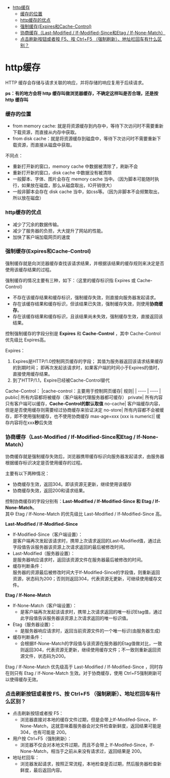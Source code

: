 - [http缓存](#http缓存)
    - [缓存的位置](#缓存的位置)
    - [http缓存的优点](#http缓存的优点)
    - [强制缓存(Expires和Cache-Control)](#强制缓存expires和cache-control)
    - [协商缓存（Last-Modified / If-Modified-Since和Etag / If-None-Match）](#协商缓存last-modified--if-modified-since和etag--if-none-match)
    - [点击刷新按钮或者按 F5、按 Ctrl+F5 （强制刷新）、地址栏回车有什么区别？](#点击刷新按钮或者按-f5按-ctrlf5-强制刷新地址栏回车有什么区别)


# http缓存
HTTP 缓存会存储与请求关联的响应，并将存储的响应复用于后续请求。

**ps：有的地方会将 http 缓存叫做浏览器缓存，不确定这样叫是否合理，还是按 http 缓存叫**

### 缓存的位置
- from memory cache: 就是将资源缓存到内存中，等待下次访问时不需要重新下载资源，而直接从内存中获取。  
- from disk cache：就是将资源缓存到磁盘中，等待下次访问时不需要重新下载资源，而直接从磁盘中获取。

不同点：
- 重新打开新的窗口，memory cache 中数据被清除了，刷新不会
- 重新打开新的窗口，disk cache 中数据没有被清除
- 一般脚本、字体、图片会存在 memory cache 当中。（因为脚本可能随时执行，如果放在磁盘，那么从磁盘取出，IO开销很大）
- 一般非脚本会存在 disk cache 当中，如css等。（因为非脚本不会频繁取出，所以放在磁盘）

### http缓存的优点
- 减少了冗余的数据传输。
- 减少了服务器的负担，大大提升了网站的性能。
- 加快了客户端加载网页的速度

### 强制缓存(Expires和Cache-Control)
强制缓存就是向浏览器缓存查找该请求结果，并根据该结果的缓存规则来决定是否使用该缓存结果的过程。  

强制缓存的情况主要有三种，如下：（这里的缓存标识指 Expires 或 Cache-Control）
- 不存在该缓存结果和缓存标识，强制缓存失效，则直接向服务器发起请求。  
- 存在该缓存结果和缓存标识，但该结果已失效，强制缓存失效，则使用**协商缓存**。  
- 存在该缓存结果和缓存标识，且该结果尚未失效，强制缓存生效，直接返回该结果。  

控制强制缓存的字段分别是 **Expires** 和 **Cache-Control** ，其中 Cache-Control 优先级比 Expires高。

Expires：
1. Expires是HTTP/1.0控制网页缓存的字段；
其值为服务器返回该请求结果缓存的到期时间；
即再次发起该请求时，如果客户端的时间小于Expires的值时，直接使用缓存结果。
2. 到了HTTP/1.1，Expire已经被Cache-Control替代

Cache-Control：
|cache-control：主要用于控制网页缓存|	规则|
| ---- | ---- |
public|	所有内容都将被缓存（客户端和代理服务器都可缓存）
private|	所有内容只有客户端可以缓存，**Cache-Control的默认取值**
no-cache|	客户端缓存内容，但是是否使用缓存则需要经过协商缓存来验证决定
no-store|	所有内容都不会被缓存，即不使用强制缓存，也不使用协商缓存
max-age=xxx (xxx is numeric)|	缓存内容将在xxx**秒**后失效


### 协商缓存（Last-Modified / If-Modified-Since和Etag / If-None-Match）
协商缓存就是强制缓存失效后，浏览器携带缓存标识向服务器发起请求，由服务器根据缓存标识决定是否使用缓存的过程。

主要有以下两种情况：
- 协商缓存生效，返回304。即该资源无更新，继续使用该缓存
- 协商缓存失效，返回200和请求结果。

控制协商缓存的字段分别有：**Last-Modified / If-Modified-Since 和 Etag / If-None-Match**。  
其中 Etag / If-None-Match 的优先级比 Last-Modified / If-Modified-Since 高。

**Last-Modified / If-Modified-Since**  
- If-Modified-Since（客户端设置）：  
  是客户端再次发起该请求时，携带上次请求返回的Last-Modified值，通过此字段值告诉服务器该资源上次请求返回的最后被修改时间。
- Last-Modified（服务器设置）：  
  是服务器响应请求时，返回该资源文件在服务器最后被修改的时间。
- 缓存判断条件：  
  服务器的资源最后被修改时间大于If-Modified-Since的字段值，则重新返回资源，状态码为200；否则则返回304，代表资源无更新，可继续使用缓存文件。

**Etag / If-None-Match**
- If-None-Match（客户端设置）：  
  - 是客户端再次发起该请求时，携带上次请求返回的唯一标识Etag值，通过此字段值告诉服务器该资源上次请求返回的唯一标识值。
- Etag（服务器设置）：  
  - 是服务器响应请求时，返回当前资源文件的一个唯一标识(由服务器生成)
- 缓存判断条件：  
  - 会根据If-None-Match的字段值与该资源在服务器的Etag值做对比，一致则返回304，代表资源无更新，继续使用缓存文件；不一致则重新返回资源文件，状态码为200。

Etag / If-None-Match 优先级高于 Last-Modified / If-Modified-Since ，同时存在则只有 Etag / If-None-Match 生效。对于协商缓存，使用 Ctrl+F5强制刷新可以使得缓存无效。

### 点击刷新按钮或者按 F5、按 Ctrl+F5 （强制刷新）、地址栏回车有什么区别？
- 点击刷新按钮或者按 F5：
  - 浏览器直接对本地的缓存文件过期，但是会带上If-Modifed-Since，If-None-Match，这就意味着服务器会对文件检查新鲜度，返回结果可能是 304，也有可能是 200。
- 用户按 Ctrl+F5（强制刷新）：
  - 浏览器不仅会对本地文件过期，而且不会带上 If-Modifed-Since，If-None-Match，相当于之前从来没有请求过，返回结果是 200。
- 地址栏回车： 
  - 浏览器发起请求，按照正常流程，本地检查是否过期，然后服务器检查新鲜度，最后返回内容。



